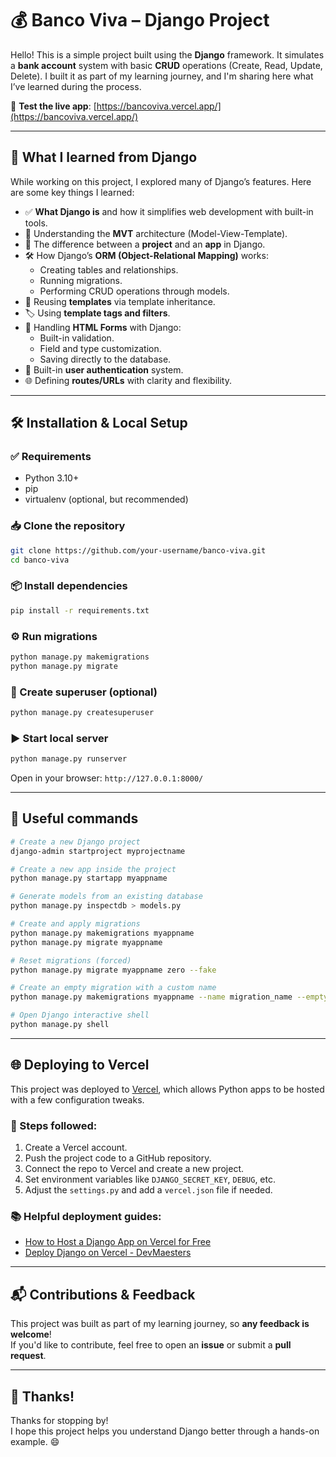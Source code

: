 # 💰 Banco Viva – Django Project

Hello! This is a simple project built using the **Django** framework. It simulates a **bank account** system with basic **CRUD** operations (Create, Read, Update, Delete). I built it as part of my learning journey, and I'm sharing here what I’ve learned during the process.

🔗 **Test the live app**: [https://bancoviva.vercel.app/](https://bancoviva.vercel.app/)

---

## 🚀 What I learned from Django

While working on this project, I explored many of Django’s features. Here are some key things I learned:

- ✅ **What Django is** and how it simplifies web development with built-in tools.
- 🧱 Understanding the **MVT** architecture (Model-View-Template).
- 🧩 The difference between a **project** and an **app** in Django.
- 🛠️ How Django’s **ORM (Object-Relational Mapping)** works:
  - Creating tables and relationships.
  - Running migrations.
  - Performing CRUD operations through models.
- 🧬 Reusing **templates** via template inheritance.
- 🏷️ Using **template tags and filters**.
- 📄 Handling **HTML Forms** with Django:
  - Built-in validation.
  - Field and type customization.
  - Saving directly to the database.
- 🔐 Built-in **user authentication** system.
- 🌐 Defining **routes/URLs** with clarity and flexibility.

---

## 🛠️ Installation & Local Setup

### ✅ Requirements

- Python 3.10+
- pip
- virtualenv (optional, but recommended)

### 📥 Clone the repository

```bash
git clone https://github.com/your-username/banco-viva.git
cd banco-viva
```

### 📦 Install dependencies

```bash
pip install -r requirements.txt
```

### ⚙️ Run migrations

```bash
python manage.py makemigrations
python manage.py migrate
```

### 👤 Create superuser (optional)

```bash
python manage.py createsuperuser
```

### ▶️ Start local server

```bash
python manage.py runserver
```

Open in your browser: `http://127.0.0.1:8000/`

---

## 🧰 Useful commands

```bash
# Create a new Django project
django-admin startproject myprojectname

# Create a new app inside the project
python manage.py startapp myappname

# Generate models from an existing database
python manage.py inspectdb > models.py

# Create and apply migrations
python manage.py makemigrations myappname
python manage.py migrate myappname

# Reset migrations (forced)
python manage.py migrate myappname zero --fake

# Create an empty migration with a custom name
python manage.py makemigrations myappname --name migration_name --empty

# Open Django interactive shell
python manage.py shell
```

---

## 🌐 Deploying to Vercel

This project was deployed to [Vercel](https://vercel.com/), which allows Python apps to be hosted with a few configuration tweaks.

### 🔧 Steps followed:

1. Create a Vercel account.
2. Push the project code to a GitHub repository.
3. Connect the repo to Vercel and create a new project.
4. Set environment variables like `DJANGO_SECRET_KEY`, `DEBUG`, etc.
5. Adjust the `settings.py` and add a `vercel.json` file if needed.

### 📚 Helpful deployment guides:

- [How to Host a Django App on Vercel for Free](https://www.makeuseof.com/django-app-vercel-host-free/)
- [Deploy Django on Vercel - DevMaesters](https://devmaesters.com/blog/15)

---

## 📬 Contributions & Feedback

This project was built as part of my learning journey, so **any feedback is welcome**!  
If you'd like to contribute, feel free to open an **issue** or submit a **pull request**.

---

## 🙌 Thanks!

Thanks for stopping by!  
I hope this project helps you understand Django better through a hands-on example. 😄
